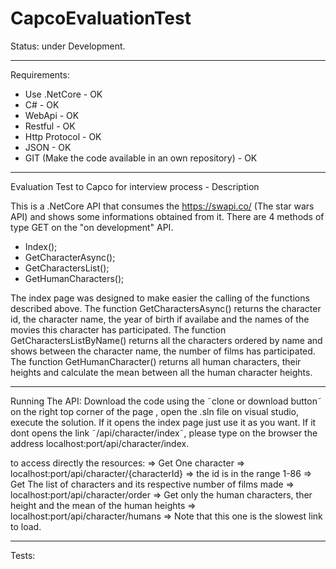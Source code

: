 # CapcoEvaluationTest
Status: under Development.
____________________________________________________________________________________________________________________
Requirements:
- Use .NetCore - OK
- C# - OK
- WebApi - OK
- Restful - OK
- Http Protocol - OK
- JSON - OK
- GIT (Make the code available in an own repository) - OK 
___________________________________________________________________________________________________________________
Evaluation Test to Capco for interview process - Description

This is a .NetCore API that consumes the https://swapi.co/ (The star wars API) and shows some informations obtained from it.
There are 4 methods of type GET on the "on development" API.
  - Index();
  - GetCharacterAsync();
  - GetCharactersList();
  - GetHumanCharacters();
  
  The index page was designed to make easier the calling of the functions described above. The function GetCharactersAsync() returns
  the character id, the character name, the year of birth if availabe and the names of the movies this character has participated. The 
  function GetCharactersListByName() returns all the characters ordered by name and shows between the character name, the number of films 
  has participated. The function GetHumanCharacter() returns all human characters, their heights and calculate the mean between all the
  human character heights.
  ____________________________________________________________________________________________________________________________
  Running The API:
  Download the code using the ˜clone or download button˜ on the right top corner of the page , open the .sln file on visual studio, execute the solution. If it opens the index page just use it as you want.
  If it dont opens the link ˜/api/character/index˜, please type on the browser the address                           localhost:port/api/character/index.
  
  to access directly the resources:
  => Get One character  => localhost:port/api/character/{characterId} => the id is in the range 1-86
  => Get The list of characters and its respective number of films made => localhost:port/api/character/order
  => Get only the human characters, ther height and the mean of the human heights => localhost:port/api/character/humans => Note that this one is the slowest link to load.
____________________________________________________________________________________________________________________________
  Tests:
